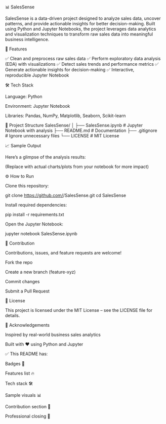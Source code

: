 📊 SalesSense

SalesSense is a data-driven project designed to analyze sales data, uncover patterns, and provide actionable insights for better decision-making.
Built using Python and Jupyter Notebooks, the project leverages data analytics and visualization techniques to transform raw sales data into meaningful business intelligence.

🚀 Features

✅ Clean and preprocess raw sales data
✅ Perform exploratory data analysis (EDA) with visualizations
✅ Detect sales trends and performance metrics
✅ Generate actionable insights for decision-making
✅ Interactive, reproducible Jupyter Notebook

🛠️ Tech Stack

Language: Python

Environment: Jupyter Notebook

Libraries: Pandas, NumPy, Matplotlib, Seaborn, Scikit-learn

📂 Project Structure
SalesSense/
│
├── SalesSense.ipynb   # Jupyter Notebook with analysis
├── README.md          # Documentation
├── .gitignore         # Ignore unnecessary files
└── LICENSE            # MIT License

📈 Sample Output

Here’s a glimpse of the analysis results:

(Replace with actual charts/plots from your notebook for more impact)

⚙️ How to Run

Clone this repository:

git clone https://github.com/<your-username>/SalesSense.git
cd SalesSense


Install required dependencies:

pip install -r requirements.txt


Open the Jupyter Notebook:

jupyter notebook SalesSense.ipynb

🤝 Contribution

Contributions, issues, and feature requests are welcome!

Fork the repo

Create a new branch (feature-xyz)

Commit changes

Submit a Pull Request

📜 License

This project is licensed under the MIT License – see the LICENSE file for details.

🌟 Acknowledgements

Inspired by real-world business sales analytics

Built with ❤️ using Python and Jupyter

✅ This README has:

Badges 🎯

Features list 🔥

Tech stack 🛠️

Sample visuals 📊

Contribution section 🤝

Professional closing 🌟
